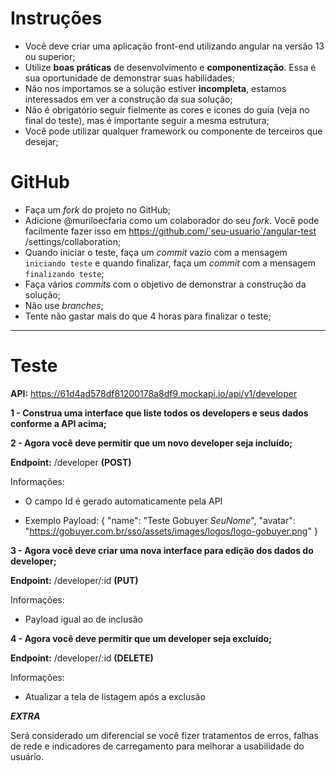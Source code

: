 # Instruções

- Você deve criar uma aplicação front-end utilizando angular na versão 13 ou superior;
- Utilize **boas práticas** de desenvolvimento e **componentização**. Essa é sua oportunidade de demonstrar suas habilidades;
- Não nos importamos se a solução estiver **incompleta**, estamos interessados em ver a construção da sua solução;
- Não é obrigatório seguir fielmente as cores e icones do guia (veja no final do teste), mas é importante seguir a mesma estrutura;
- Você pode utilizar qualquer framework ou componente de terceiros que desejar;

# GitHub

- Faça um *fork* do projeto no GitHub;
- Adicione @muriloecfaria como um colaborador do seu *fork*. Você pode facilmente fazer isso em https://github.com/`seu-usuario`/angular-test
/settings/collaboration;
- Quando iniciar o teste, faça um *commit* vazio com a mensagem `iniciando teste` e quando finalizar, faça um *commit* com a mensagem `finalizando teste`;
- Faça vários *commits* com o objetivo de demonstrar a construção da solução;
- Não use *branches*;
- Tente não gastar mais do que 4 horas para finalizar o teste;

-------------------------------------------------------------

# Teste

**API:** https://61d4ad578df81200178a8df9.mockapi.io/api/v1/developer


**1 - Construa uma interface que liste todos os developers e seus dados conforme a API acima;**

    
**2 - Agora você deve permitir que um novo developer seja incluído;**

**Endpoint:** /developer **(POST)**

Informações:

- O campo Id é gerado automaticamente pela API

- Exemplo Payload:
{
  "name": "Teste Gobuyer *SeuNome*",
  "avatar": "https://gobuyer.com.br/sso/assets/images/logos/logo-gobuyer.png"
}

**3 - Agora você deve criar uma nova interface para edição dos dados do developer;**

**Endpoint:** /developer/:id **(PUT)**

Informações:

- Payload igual ao de inclusão
    
**4 - Agora você deve permitir que um developer seja excluído;**

**Endpoint:** /developer/:id **(DELETE)**

Informações:

- Atualizar a tela de listagem após a exclusão



***EXTRA***

Será considerado um diferencial se você fizer tratamentos de erros, falhas de rede e indicadores de carregamento para melhorar a usabilidade do usuário.
